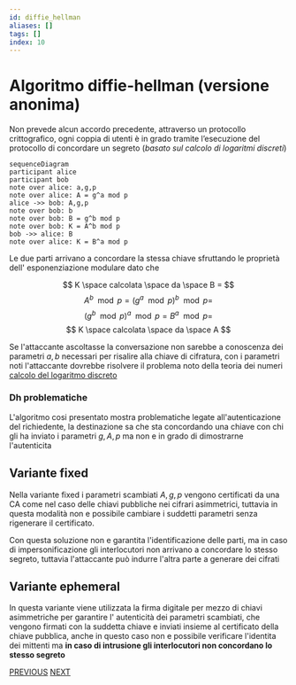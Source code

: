 ```yaml
---
id: diffie_hellman
aliases: []
tags: []
index: 10
---
```


# Algoritmo diffie-hellman (versione anonima)

Non prevede alcun accordo precedente, attraverso un protocollo crittografico, ogni coppia di utenti è in grado tramite l’esecuzione del protocollo di concordare un segreto (*basato sul calcolo di logaritmi discreti*)

```mermaid
sequenceDiagram
participant alice
participant bob
note over alice: a,g,p
note over alice: A = g^a mod p
alice ->> bob: A,g,p
note over bob: b
note over bob: B = g^b mod p
note over bob: K = A^b mod p
bob ->> alice: B
note over alice: K = B^a mod p
```

Le due parti arrivano a concordare la stessa chiave sfruttando le proprietà dell' esponenziazione modulare dato che

$$
K \space calcolata \space da \space B =
$$
$$
A^b\mod{p} =(g^a\mod{p})^b\mod{p} = 
$$
$$
(g^b\mod{p})^a \mod{p} = B^a\mod{p} = 
$$
$$
K \space calcolata \space da \space A
$$

Se l'attaccante ascoltasse la conversazione non sarebbe a conoscenza dei parametri $a,b$ necessari per risalire alla chiave di cifratura, con i parametri noti l'attaccante dovrebbe risolvere il problema noto della teoria dei numeri [calcolo del logaritmo discreto](problemi_difficili.md#calcolo%20del%20logaritmo%20discreto)

### Dh problematiche

L'algoritmo cosi presentato mostra problematiche legate all'autenticazione del richiedente, la destinazione sa che sta concordando una chiave con chi gli ha inviato i parametri $g,A,p$ ma non e in grado di dimostrarne l'autenticita

## Variante fixed

Nella variante fixed i parametri scambiati $A,g,p$ vengono certificati da una CA come nel caso delle chiavi pubbliche nei cifrari asimmetrici, tuttavia in questa modalità non e possibile cambiare i suddetti parametri senza rigenerare il certificato.

Con questa soluzione non e garantita l'identificazione delle parti, ma in caso di impersonificazione gli interlocutori non arrivano a concordare lo stesso segreto, tuttavia l'attaccante può indurre l'altra parte a generare dei cifrati

## Variante ephemeral

In questa variante viene utilizzata la firma digitale per mezzo di chiavi asimmetriche per garantire l' autenticità dei parametri scambiati, che vengono firmati con la suddetta chiave e inviati insieme al certificato della chiave pubblica, anche in questo caso non e possibile verificare l'identita dei mittenti ma **in caso di intrusione gli interlocutori non concordano lo stesso segreto**

[PREVIOUS](key_management.md) [NEXT](sicurezza_informazione/ipsec.md)